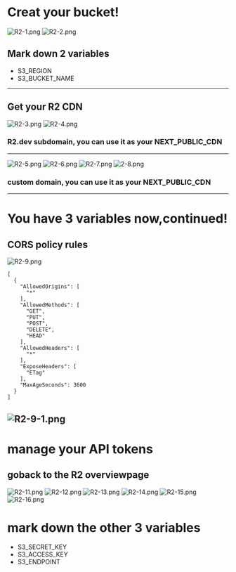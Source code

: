 # Creat your bucket!
![R2-1.png](/MDs/R2-setting/R2-1.png)
![R2-2.png](/MDs/R2-setting/R2-2.png)

## Mark down 2 variables
- S3_REGION
- S3_BUCKET_NAME

---
## Get your R2 CDN

![R2-3.png](/MDs/R2-setting/R2-3.png)
![R2-4.png](/MDs/R2-setting/R2-4.png)

### R2.dev subdomain, you can use it as your NEXT_PUBLIC_CDN
---
![R2-5.png](/MDs/R2-setting/R2-5.png)
![R2-6.png](/MDs/R2-setting/R2-6.png)
![R2-7.png](/MDs/R2-setting/R2-7.png)
![2-8.png](/MDs/R2-setting/R2-8.png)

### custom domain, you can use it as your NEXT_PUBLIC_CDN
---

# You have 3 variables now,continued!

## CORS policy rules
![R2-9.png](/MDs/R2-setting/R2-9.png)

```
[
  {
    "AllowedOrigins": [
      "*"
    ],
    "AllowedMethods": [
      "GET",
      "PUT",
      "POST",
      "DELETE",
      "HEAD"
    ],
    "AllowedHeaders": [
      "*"
    ],
    "ExposeHeaders": [
      "ETag"
    ],
    "MaxAgeSeconds": 3600
  }
]

```
![R2-9-1.png](/MDs/R2-setting/R2-9-1.png)
---

# manage your API tokens

## goback to the R2 overviewpage

![R2-11.png](/MDs/R2-setting/R2-11.png)
![R2-12.png](/MDs/R2-setting/R2-12.png)
![R2-13.png](/MDs/R2-setting/R2-13.png)
![R2-14.png](/MDs/R2-setting/R2-14.png)
![R2-15.png](/MDs/R2-setting/R2-15.png)
![R2-16.png](/MDs/R2-setting/R2-16.png)

# mark down the other 3 variables

- S3_SECRET_KEY
- S3_ACCESS_KEY
- S3_ENDPOINT

  
